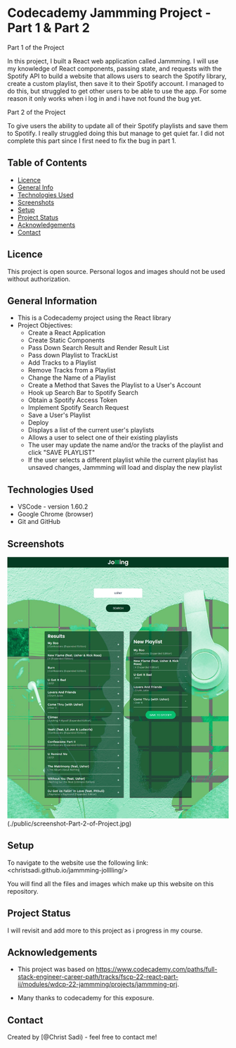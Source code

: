 # Codecademy Jammming Project - Part 1 & Part 2

Part 1 of the Project

In this project, I built a React web application called Jammming. I will use my knowledge of React components, passing state, and requests with the Spotify API to build a website that allows users to search the Spotify library, create a custom playlist, then save it to their Spotify account. I managed to do this, but struggled to get other users to be able to use the app. For some reason it only works when i log in and i have not found the bug yet.

Part 2 of the Project

To give users the ability to update all of their Spotify playlists and save them to Spotify. I really struggled doing this but manage to get quiet far. I did not complete this part since I first need to fix the bug in part 1.

## Table of Contents

- [Licence](#licence)
- [General Info](#general-information)
- [Technologies Used](#technologies-used)
- [Screenshots](#screenshots)
- [Setup](#setup)
- [Project Status](#project-status)
- [Acknowledgements](#acknowledgements)
- [Contact](#contact)

<!-- * [License](#license) -->

## Licence

This project is open source. Personal logos and images should not be used without authorization.

## General Information

- This is a Codecademy project using the React library
- Project Objectives:
  - Create a React Application
  - Create Static Components
  - Pass Down Search Result and Render Result List
  - Pass down Playlist to TrackList
  - Add Tracks to a Playlist
  - Remove Tracks from a Playlist
  - Change the Name of a Playlist
  - Create a Method that Saves the Playlist to a User's Account
  - Hook up Search Bar to Spotify Search
  - Obtain a Spotify Access Token
  - Implement Spotify Search Request
  - Save a User's Playlist
  - Deploy
  - Displays a list of the current user's playlists
  - Allows a user to select one of their existing playlists
  - The user may update the name and/or the tracks of the playlist and click "SAVE PLAYLIST"
  - If the user selects a different playlist while the current playlist has unsaved changes, Jammming will load and display the new playlist
  <!-- You don't have to answer all the questions - just the ones relevant to your project. -->

## Technologies Used

- VSCode - version 1.60.2
- Google Chrome (browser)
- Git and GitHub

## Screenshots

![Example screenshot homepage](./public/screenshot-Part-1-of-Project.jpg)(./public/screenshot-Part-2-of-Project.jpg)

## Setup

To navigate to the website use the following link:
<christsadi.github.io/jammming-jolllling/>

You will find all the files and images which make up this website on this repository.

## Project Status

I will revisit and add more to this project as i progress in my course.

## Acknowledgements

- This project was based on <https://www.codecademy.com/paths/full-stack-engineer-career-path/tracks/fscp-22-react-part-ii/modules/wdcp-22-jammming/projects/jammming-prj>.

- Many thanks to codecademy for this exposure.

## Contact

Created by [@Christ Sadi) - feel free to contact me!
